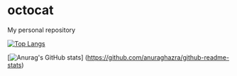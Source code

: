 # octocat
My personal repository

[![Top Langs](https://github-readme-stats.vercel.app/api/top-langs/?username=rymsk-21
)](https://github.com/anuraghazra/github-readme-stats)

[![Anurag's GitHub stats](https://github-readme-stats.vercel.app/api?username=rymsk-21)]
(https://github.com/anuraghazra/github-readme-stats)
